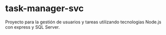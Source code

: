 # task-manager-svc
Proyecto para la gestión de usuarios y tareas utilizando tecnologias Node.js con express y SQL Server. 
